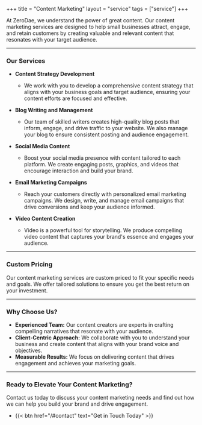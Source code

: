 +++
title = "Content Marketing"
layout = "service"
tags = ["service"]
+++

At ZeroDae, we understand the power of great content. Our content marketing services are designed to help small businesses attract, engage, and retain customers by creating valuable and relevant content that resonates with your target audience.

---

### Our Services

- **Content Strategy Development**

  - We work with you to develop a comprehensive content strategy that aligns with your business goals and target audience, ensuring your content efforts are focused and effective.

- **Blog Writing and Management**

  - Our team of skilled writers creates high-quality blog posts that inform, engage, and drive traffic to your website. We also manage your blog to ensure consistent posting and audience engagement.

- **Social Media Content**

  - Boost your social media presence with content tailored to each platform. We create engaging posts, graphics, and videos that encourage interaction and build your brand.

- **Email Marketing Campaigns**

  - Reach your customers directly with personalized email marketing campaigns. We design, write, and manage email campaigns that drive conversions and keep your audience informed.

- **Video Content Creation**
  - Video is a powerful tool for storytelling. We produce compelling video content that captures your brand's essence and engages your audience.

---

### Custom Pricing

Our content marketing services are custom priced to fit your specific needs and goals. We offer tailored solutions to ensure you get the best return on your investment.

---

### Why Choose Us?

- **Experienced Team:** Our content creators are experts in crafting compelling narratives that resonate with your audience.
- **Client-Centric Approach:** We collaborate with you to understand your business and create content that aligns with your brand voice and objectives.
- **Measurable Results:** We focus on delivering content that drives engagement and achieves your marketing goals.

---

### Ready to Elevate Your Content Marketing?

Contact us today to discuss your content marketing needs and find out how we can help you build your brand and drive engagement.

- {{< btn href="/#contact" text="Get in Touch Today" >}}
